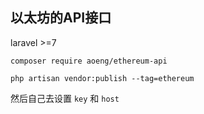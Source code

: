## 以太坊的API接口

laravel >=7
``` 
composer require aoeng/ethereum-api

php artisan vendor:publish --tag=ethereum
```

然后自己去设置 `key` 和 `host`

